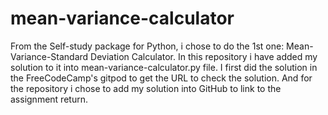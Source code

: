 # mean-variance-calculator

From the Self-study package for Python, i chose to do the 1st one: Mean-Variance-Standard Deviation Calculator.
In this repository i have added my solution to it into mean-variance-calculator.py file. I first did the solution in the FreeCodeCamp's gitpod to get the URL to check the solution. And for the repository i chose to add my solution into GitHub to link to the assignment return.
